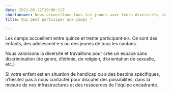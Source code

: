 ```yaml
---
date: 2021-05-22T19:06:11Z
shortanswer: Nous accueillons tous les jeunes avec leurs diversités, dans la mesure de nos infrastructures
title: Qui peut participer aux camps ?

---
```

Les camps accueillent entre quinze et trente participant·e·s. Ce sont des enfants, des adolescent·e·s ou des jeunes de tous les cantons.

Nous valorisons la diversité et travaillons pour crée un espace sans discrimination (de genre, d’ethnie, de religion, d’orientation de sexuelle, etc.)

Si votre enfant est en situation de handicap ou a des besoins spécifiques, n’hésitez pas à nous contacter pour discuter des possibilités, dans la mesure de nos infrastructures et des ressources de l'équipe encadrante.
